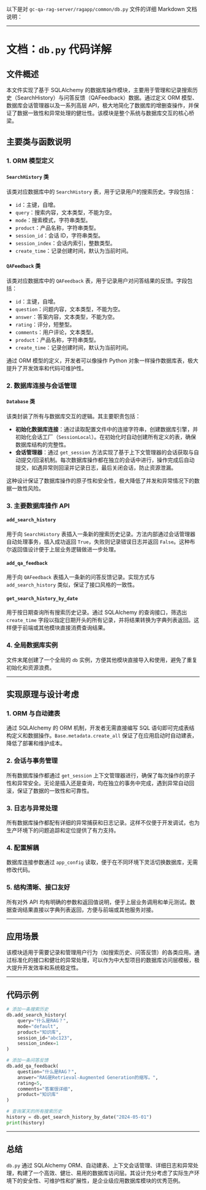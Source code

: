 以下是对 `gc-qa-rag-server/ragapp/common/db.py` 文件的详细 Markdown 文档说明：

---

# 文档：`db.py` 代码详解

## 文件概述

本文件实现了基于 SQLAlchemy 的数据库操作模块，主要用于管理和记录搜索历史（SearchHistory）与问答反馈（QAFeedback）数据。通过定义 ORM 模型、数据库会话管理器以及一系列高层 API，极大地简化了数据库的增删查操作，并保证了数据一致性和异常处理的健壮性。该模块是整个系统与数据库交互的核心桥梁。

## 主要类与函数说明

### 1. ORM 模型定义

#### `SearchHistory` 类

该类对应数据库中的 `SearchHistory` 表，用于记录用户的搜索历史。字段包括：

-   `id`：主键，自增。
-   `query`：搜索内容，文本类型，不能为空。
-   `mode`：搜索模式，字符串类型。
-   `product`：产品名称，字符串类型。
-   `session_id`：会话 ID，字符串类型。
-   `session_index`：会话内索引，整数类型。
-   `create_time`：记录创建时间，默认为当前时间。

#### `QAFeedback` 类

该类对应数据库中的 `QAFeedback` 表，用于记录用户对问答结果的反馈。字段包括：

-   `id`：主键，自增。
-   `question`：问题内容，文本类型，不能为空。
-   `answer`：答案内容，文本类型，不能为空。
-   `rating`：评分，短整型。
-   `comments`：用户评论，文本类型。
-   `product`：产品名称，字符串类型。
-   `create_time`：记录创建时间，默认为当前时间。

通过 ORM 模型的定义，开发者可以像操作 Python 对象一样操作数据库表，极大提升了开发效率和代码可维护性。

### 2. 数据库连接与会话管理

#### `Database` 类

该类封装了所有与数据库交互的逻辑。其主要职责包括：

-   **初始化数据库连接**：通过读取配置文件中的连接字符串，创建数据库引擎，并初始化会话工厂（`SessionLocal`）。在初始化时自动创建所有定义的表，确保数据库结构的完整性。
-   **会话管理器**：通过 `get_session` 方法实现了基于上下文管理器的会话获取与自动提交/回滚机制。每次数据库操作都在独立的会话中进行，操作完成后自动提交，如遇异常则回滚并记录日志，最后关闭会话，防止资源泄漏。

这种设计保证了数据库操作的原子性和安全性，极大降低了并发和异常情况下的数据一致性风险。

### 3. 主要数据库操作 API

#### `add_search_history`

用于向 `SearchHistory` 表插入一条新的搜索历史记录。方法内部通过会话管理器自动处理事务，插入成功返回 `True`，失败则记录错误日志并返回 `False`。这种布尔返回值设计便于上层业务逻辑做进一步处理。

#### `add_qa_feedback`

用于向 `QAFeedback` 表插入一条新的问答反馈记录。实现方式与 `add_search_history` 类似，保证了接口风格的一致性。

#### `get_search_history_by_date`

用于按日期查询所有搜索历史记录。通过 SQLAlchemy 的查询接口，筛选出 `create_time` 字段以指定日期开头的所有记录，并将结果转换为字典列表返回。这样便于前端或其他模块直接消费查询结果。

### 4. 全局数据库实例

文件末尾创建了一个全局的 `db` 实例，方便其他模块直接导入和使用，避免了重复初始化和资源浪费。

---

## 实现原理与设计考虑

### 1. ORM 与自动建表

通过 SQLAlchemy 的 ORM 机制，开发者无需直接编写 SQL 语句即可完成表结构定义和数据操作。`Base.metadata.create_all` 保证了在应用启动时自动建表，降低了部署和维护成本。

### 2. 会话与事务管理

所有数据库操作都通过 `get_session` 上下文管理器进行，确保了每次操作的原子性和异常安全。无论是插入还是查询，均在独立的事务中完成，遇到异常自动回滚，保证了数据的一致性和可靠性。

### 3. 日志与异常处理

所有数据库操作都配有详细的异常捕获和日志记录。这样不仅便于开发调试，也为生产环境下的问题追踪和定位提供了有力支持。

### 4. 配置解耦

数据库连接参数通过 `app_config` 读取，便于在不同环境下灵活切换数据库，无需修改代码。

### 5. 结构清晰、接口友好

所有对外 API 均有明确的参数和返回值说明，便于上层业务调用和单元测试。数据查询结果直接以字典列表返回，方便与前端或其他服务对接。

---

## 应用场景

该模块适用于需要记录和管理用户行为（如搜索历史、问答反馈）的各类应用。通过标准化的接口和健壮的异常处理，可以作为中大型项目的数据库访问层模板，极大提升开发效率和系统稳定性。

---

## 代码示例

```python
# 添加一条搜索历史
db.add_search_history(
    query="什么是RAG？",
    mode="default",
    product="知识库",
    session_id="abc123",
    session_index=1
)

# 添加一条问答反馈
db.add_qa_feedback(
    question="什么是RAG？",
    answer="RAG是Retrieval-Augmented Generation的缩写。",
    rating=5,
    comments="答案很详细",
    product="知识库"
)

# 查询某天的所有搜索历史
history = db.get_search_history_by_date("2024-05-01")
print(history)
```

---

## 总结

`db.py` 通过 SQLAlchemy ORM、自动建表、上下文会话管理、详细日志和异常处理，构建了一个高效、健壮、易用的数据库访问层。其设计充分考虑了实际生产环境下的安全性、可维护性和扩展性，是企业级应用数据库模块的优秀范例。
